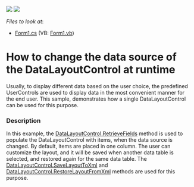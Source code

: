 <!-- default badges list -->
[![](https://img.shields.io/badge/Open_in_DevExpress_Support_Center-FF7200?style=flat-square&logo=DevExpress&logoColor=white)](https://supportcenter.devexpress.com/ticket/details/E1901)
[![](https://img.shields.io/badge/📖_How_to_use_DevExpress_Examples-e9f6fc?style=flat-square)](https://docs.devexpress.com/GeneralInformation/403183)
<!-- default badges end -->
<!-- default file list -->
*Files to look at*:

* [Form1.cs](./CS/Q154615/Form1.cs) (VB: [Form1.vb](./VB/Q154615/Form1.vb))
<!-- default file list end -->
# How to change the data source of the DataLayoutControl at runtime


<p>Usually, to display different data based on the user choice, the predefined UserControls are used to display data in the most convenient manner for the end user. This sample, demonstrates how a single DataLayoutControl can be used for this purpose.</p>


<h3>Description</h3>

<p>In this example, the <a href="http://documentation.devexpress.com/#WindowsForms/DevExpressXtraDataLayoutDataLayoutControl_RetrieveFieldstopic">DataLayoutControl.RetrieveFields</a> method is used to populate the DataLayoutControl with items, when the data source is changed. By default, items are placed in one column. The user can customize the layout, and it will be saved when another data table is selected, and restored again for the same data table. The <a href="http://documentation.devexpress.com/#WindowsForms/DevExpressXtraLayoutLayoutControl_SaveLayoutToXmltopic">DataLayoutControl.SaveLayoutToXml</a> and <a href="http://documentation.devexpress.com/#WindowsForms/DevExpressXtraLayoutLayoutControl_RestoreLayoutFromXmltopic">DataLayoutControl.RestoreLayoutFromXml</a> methods are used for this purpose.</p>

<br/>


